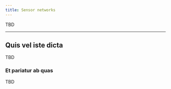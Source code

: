 ```yaml
---
title: Sensor networks
---
```


TBD

---

## Quis vel iste dicta

TBD

### Et pariatur ab quas

TBD
